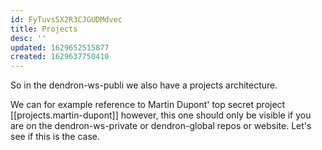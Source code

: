 ```yaml
---
id: FyTuvs5X2R3CJGUDMdvec
title: Projects
desc: ''
updated: 1629652515877
created: 1629637750410
---
```

So in the dendron-ws-publi we also have a projects architecture.

We can for example reference to Martin Dupont' top secret project [[projects.martin-dupont]] however, this one should only be visible if you are on the dendron-ws-private or dendron-global repos or website.
Let's see if this is the case.

